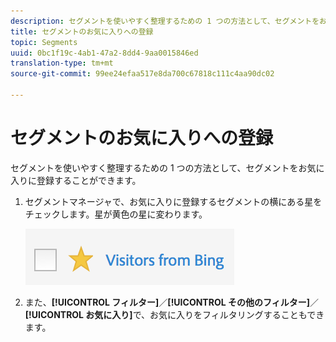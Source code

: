 ```yaml
---
description: セグメントを使いやすく整理するための 1 つの方法として、セグメントをお気に入りに登録することができます。
title: セグメントのお気に入りへの登録
topic: Segments
uuid: 0bc1f19c-4ab1-47a2-8dd4-9aa0015846ed
translation-type: tm+mt
source-git-commit: 99ee24efaa517e8da700c67818c111c4aa90dc02

---
```



# セグメントのお気に入りへの登録

セグメントを使いやすく整理するための 1 つの方法として、セグメントをお気に入りに登録することができます。

1. セグメントマネージャで、お気に入りに登録するセグメントの横にある星をチェックします。星が黄色の星に変わります。

   ![](assets/favorites.png)

1. また、**[!UICONTROL フィルター]**／**[!UICONTROL その他のフィルター]**／**[!UICONTROL お気に入り]**&#x200B;で、お気に入りをフィルタリングすることもできます。
